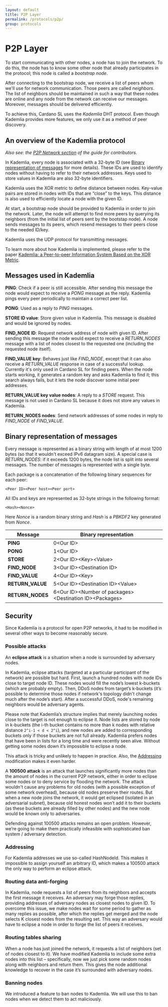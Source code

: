 ```yaml
---
layout: default
title: P2P Layer
permalink: /protocols/p2p/
group: protocols
---
```


# P2P Layer

To start communicating with other nodes, a node has to join the network. To do this, the node has to know some other node that already participates in the protocol; this node is called a *bootstrap node*.

After connecting to the bootstrap node, we receive a list of peers whom we'll use for network communication. Those peers are called *neighbors*. The list of neighbors should be maintained in such a way that these nodes are online and any node from the network can receive our messages. Moreover, messages should be delivered efficiently.

To achieve this, Cardano SL uses the *Kademlia* DHT protocol. Even though Kademlia provides more features, we only use it as a method of peer discovery.

## An overview of the Kademlia protocol

*Also see: the [P2P Network section](/for-contributors/implementation#p2p-network) of the guide for contributors.*

In Kademlia, every node is associated with a 32-byte ID (see [Binary representation of messages](#binary-representation-of-messages) for more details). These IDs are used to identify nodes without having to refer to their network addresses. Keys used to store values in Kademlia are also 32-byte identifiers.

Kademlia uses the XOR metric to define distance between nodes. Key-value pairs are stored in nodes with IDs that are “close” to the keys. This distance is also used to efficiently locate a node with the given ID.

At start, a bootstrap node should be provided to Kademlia in order to join the network. Later, the node will attempt to find more peers by querying its neighbors (from the initial list of peers sent by the bootstap node). A node sends messages to its peers, which resend messages to their peers close to the needed ID/key.

Kademlia uses the UDP protocol for transmitting messages.

To learn more about how Kademlia is implemented, please refer to the paper [Kademlia: a Peer-to-peer Information System Based on the XOR Metric](https://pdos.csail.mit.edu/~petar/papers/maymounkov-kademlia-lncs.pdf).

## Messages used in Kademlia

**PING**: Check if a peer is still accessible. After sending this message the node would expect to receive a *PONG* message as the reply. Kademlia pings every peer periodically to maintain a correct peer list.

**PONG**: Used as a reply to *PING* messages.

**STORE ID value**: Store given value in Kademlia. This message is disabled and would be ignored by nodes.

**FIND\_NODE ID**: Request network address of node with given ID. After sending this message the node would expect to receive a *RETURN\_NODES* message with a list of nodes closest to the requested one (including the requested node itself).

**FIND\_VALUE key**: Behaves just like *FIND\_NODE*, except that it can also receive a *RETURN\_VALUE* response in case of a successful lookup. Currently it's only used in Cardano SL for finding peers. When the node starts working, it generates a random key and asks Kademlia to find it; this search always fails, but it lets the node discover some initial peer addresses.

**RETURN\_VALUE key value nodes**: A reply to a *STORE* request. This message is not used in Cardano SL because it does not store any values in Kademlia.

**RETURN\_NODES nodes**: Send network addresses of some nodes in reply to *FIND\_NODE* of *FIND\_VALUE*.

## Binary representation of messages

Every message is represented as a binary string with length of at most 1200 bytes (so that it wouldn't exceed IPv6 datagram size). A special case is *RETURN\_NODES*: if it exceeds 1200 bytes, the node list is split into several messages. The number of messages is represented with a single byte.

Each package is a concatenation of the following binary sequences for each peer:

    <Peer ID><Peer host><Peer port>

All IDs and keys are represented as 32-byte strings in the following format:

    <Hash><Nonce>

Here *Nonce* is a random binary string and *Hash* is a *PBKDF2* key generated from *Nonce*.

| Message           | Binary representation                                           |
|-------------------|-----------------------------------------------------------------|
| **PING**          | 0\<Our ID\>                                                     |
| **PONG**          | 1\<Our ID\>                                                     |
| **STORE**         | 2\<Our ID\>\<Key\>\<Value\>                                     |
| **FIND_NODE**     | 3\<Our ID\>\<Destination ID\>                                   |
| **FIND\_VALUE**   | 4\<Our ID\>\<Key\>                                              |
| **RETURN\_VALUE** | 5\<Our ID\>\<Destination ID\>\<Value\>                          |
| **RETURN\_NODES** | 6\<Our ID\>\<Number of packages\>\<Destination ID\>\<Packages\> |

## Security

Since Kademlia is a protocol for open P2P networks, it had to be modified in several other ways to become reasonably secure.

### Possible attacks

An **eclipse attack** is a situation when a node is surrounded by adversary nodes.

In Kademlia, eclipse attacks (targeted at a particular participant of the network) are possible but hard. First, launch a hundred nodes with node IDs close to target node ID. These nodes would fill the node’s lowest k-buckets (which are probably empty). Then, DDoS nodes from target’s k-buckets (it’s possible to determine those nodes if network's topology didn't change much after the node’s start). After a successful DDoS, node's remaining neighbors would be adversary agents.

Please note that Kademlia’s structure implies that merely launching nodes close to the target is not enough to eclipse it. Node lists are stored by node in k-buckets (the i-th bucket contains no more than k nodes with relative distance `2^i-1 < d < 2^i`), and new nodes are added to corresponding buckets only if those buckets are not full already. Kademlia prefers nodes that have been in lists for a long time and were recently seen alive. Without getting some nodes down it’s impossible to eclipse a node.

This attack is tricky and unlikely to happen in practice. Also, the [Addressing](#addressing) modification makes it even harder.

A **100500 attack** is an attack that launches significantly more nodes than the amount of nodes in the current P2P network, either in order to eclipse some nodes or to deny service by flooding the network. The attack wouldn't cause any problems for old nodes (with a possible exception of some network overhead), because old nodes preserve their routes. But when a new node joins the network, it would get eclipsed (isolated in an adversarial subnet), because old honest nodes won’t add it to their buckets (as these buckets are already filled by other nodes) and the new node would be known only to adversaries.

Defending against 100500 attacks remains an open problem. However, we’re going to make them practically infeasible with sophisticated ban system / adversary detection.

### Addressing

For Kademlia addresses we use so-called HashNodeId. This makes it impossible to assign yourself an arbitrary ID, which makes a 100500 attack the only way to perform an eclipse attack.

### Routing data anti-forging

In Kademlia, node requests a list of peers from its neighbors and accepts the first message it receives. An adversary may forge those replies, providing addresses of adversary nodes as closest nodes to given ID. To overcome this issue, we make nodes wait for some period to gather as many replies as possible, after which the replies get merged and the node selects K closest nodes from the resulting set. This way an adversary would have to eclipse a node in order to forge the list of peers it receives.

### Routing tables sharing

When a node has just joined the network, it requests a list of neighbors (set of nodes closest to it). We have modified Kademlia to include some extra nodes into this list – specifically, now we just pick some random nodes along with neighbors and return them. This gives the node additional knowledge to recover in the case it’s surrounded with adversary nodes.

### Banning nodes

We introduced a feature to ban nodes to Kademlia. We will use this to ban nodes when we detect them to act maliciously.
